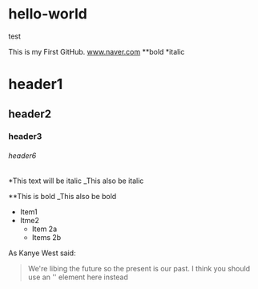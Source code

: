 # hello-world
test

This is my First GitHub. 
www.naver.com
**bold
*italic

# header1
## header2
### header3
###### header6

*This text will be italic
_This also be italic

**This is bold
_This also be bold

* Item1
* Itme2
  * Item 2a
  * Items 2b

As Kanye West said:
> We're libing the future so
> the present is our past.
I think you should use an
'<addr>' element here instead
